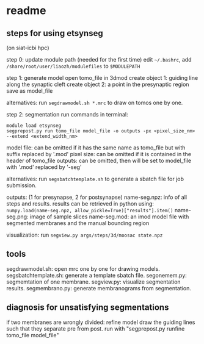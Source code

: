 # readme

## steps for using etsynseg
(on siat-icbi hpc)

step 0: update module path (needed for the first time)
edit `~/.bashrc`, add `/share/root/user/liaozh/modulefiles` to `$MODULEPATH`

step 1: generate model
open tomo_file in 3dmod
create object 1: guiding line along the synaptic cleft
create object 2: a point in the presynaptic region
save as model_file

alternatives: run `segdrawmodel.sh *.mrc` to draw on tomos one by one.

step 2: segmentation
run commands in terminal:
```
module load etsynseg
segprepost.py run tomo_file model_file -o outputs -px <pixel_size_nm> --extend <extend_width_nm>
```
model file: can be omitted if it has the same name as tomo_file but with suffix replaced by '.mod'
pixel size: can be omitted if it is contained in the header of tomo_file
outputs: can be omitted, then will be set to model_file with '.mod' replaced by '-seg'

alternatives: run `segsbatchtemplate.sh` to generate a sbatch file for job submission.

outputs: (1 for presynapse, 2 for postsynapse)
name-seg.npz: info of all steps and results.
    results can be retrieved in python using: `numpy.load(name-seg.npz, allow_pickle=True)["results"].item()`
name-seg.png: image of sample slices
name-seg.mod: an imod model file with segmented membranes and the manual bounding region

visualization:
run `segview.py args/steps/3d/moosac state.npz`

## tools

segdrawmodel.sh: open mrc one by one for drawing models.
segsbatchtemplate.sh: generate a template sbatch file.
segonemem.py: segmemtation of one membrane.
segview.py: visualize segmentation results.
segmembrano.py: generate membranograms from segmentation.

## diagnosis for unsatisfying segmentations

if two membranes are wrongly divided: refine model
draw the guiding lines such that they separate pre from post.
run with "segprepost.py runfine tomo_file model_file"
